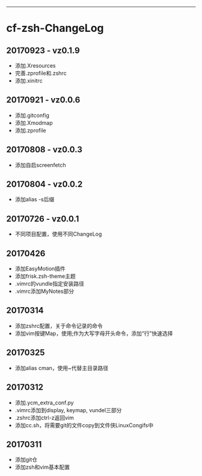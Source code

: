 ---
# cf-zsh-ChangeLog

## 20170923 - vz0.1.9
 - 添加.Xresources
 - 完善.zprofile和.zshrc
 - 添加.xinitrc

## 20170921 - vz0.0.6
 - 添加.gitconfig
 - 添加.Xmodmap
 - 添加.zprofile

## 20170808 - vz0.0.3
 - 添加自启screenfetch

## 20170804 - vz0.0.2
 - 添加alias -s后缀

## 20170726 - vz0.0.1
 - 不同项目配置，使用不同ChangeLog



## 20170426
 - 添加EasyMotion插件
 - 添加frisk.zsh-theme主题
 - .vimrc的vundle指定安装路径
 - .vimrc添加MyNotes部分

## 20170314
 - 添加zshrc配置，关于命令记录的命令
 - 添加vim按键Map，使用;作为大写字母开头命令，添加“行”快速选择

## 20170325
 - 添加alias cman，使用~代替主目录路径
 
## 20170312
 - 添加.ycm_extra_conf.py
 - .vimrc添加到display, keymap, vundel三部分
 - .zshrc添加ctrl-z返回vim
 - 添加cc.sh，将需要git的文件copy到文件侠LinuxCongifs中
 
## 20170311
 - 添加git仓
 - 添加zsh和vim基本配置
